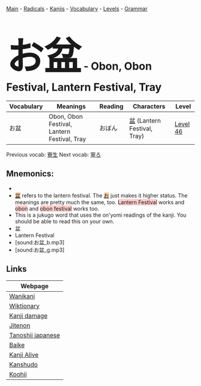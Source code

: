 <style> bigfont {font-size: 100px}</style>
[Main](../README.md) -
[Radicals](../radicals.md) -
[Kanjis](../kanjis.md) -
[Vocabulary](../vocabulary.md) -
[Levels](../levels.md) -
[Grammar](../grammar.md)
# <bigfont> お盆</bigfont> - Obon, Obon Festival, Lantern Festival, Tray 

| Vocabulary | Meanings | Reading | Characters | Level |
| --- | --- | --- | --- | --- |
| お盆 | Obon, Obon Festival, Lantern Festival, Tray | おぼん |  [盆](../kanjis/盆.md) (Lantern Festival, Tray) | [Level 46](../levels/wk_level46.md) |

Previous vocab: [寮生](寮生.md) Next vocab: [寧ろ](寧ろ.md) 

## Mnemonics:

* 
* <span style="background-color:#fed8b1"> [盆](https://jisho.org/search/盆)</span> refers to the lantern festival. The <span style="background-color:#fed8b1"> [お](https://jisho.org/search/お)</span> just makes it higher status. The meanings are pretty much the same, too. <span style="background-color:#ffcccb"> Lantern Festival</span> works and <span style="background-color:#ffcccb"> obon</span> and <span style="background-color:#ffcccb"> obon festival</span> works too.
* This is a jukugo word that uses the on'yomi readings of the kanji. You should be able to read this on your own.
* 盆
* Lantern Festival
* [sound:お盆_b.mp3]
* [sound:お盆_g.mp3]


## Links 

| Webpage |
| --- |
| [Wanikani          ](https://www.wanikani.com/kanji/お盆) |
| [Wiktionary        ](https://en.wiktionary.org/wiki/お盆) |
| [Kanji damage      ](http://www.kanjidamage.com/kanji/search?utf8=✓&q=お盆) |
| [Jitenon           ](https://jitenon.com/kanji/お盆) |
| [Tanoshii japanese ](https://www.tanoshiijapanese.com/dictionary/kanji.cfm?k=お盆) |
| [Baike             ](https://baike.baidu.com/item/お盆) |
| [Kanji Alive       ](https://app.kanjialive.com/お盆) |
| [Kanshudo          ](https://www.kanshudo.com/searchmn?q=お盆) |
| [Koohii            ](https://kanji.koohii.com/study/kanji/お盆) |
